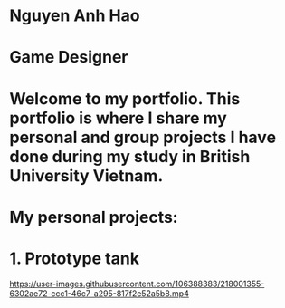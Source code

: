# Nguyen Anh Hao
# Game Designer
# Welcome to my portfolio. This portfolio is where I share my personal and group projects I have done during my study in British University Vietnam.
# My personal projects:
# 1. Prototype tank
https://user-images.githubusercontent.com/106388383/218001355-6302ae72-ccc1-46c7-a295-817f2e52a5b8.mp4
